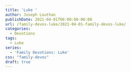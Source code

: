 ```yaml
---
title: 'Luke '
author: Joseph Louthan
publishDate: 2021-04-01T06:00:00-06:00
url: /family-devos-luke/2021-04-01-family-devos-luke/
categories:
  - Devotions
tags:
  - Luke
series:
  - 'Family Devotions: Luke'
css: "family-devos"
draft: true
---
```

